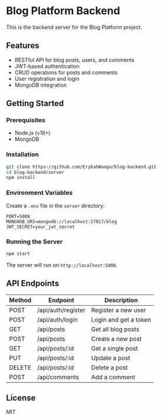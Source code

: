# Blog Platform Backend

This is the backend server for the Blog Platform project.

## Features

- RESTful API for blog posts, users, and comments
- JWT-based authentication
- CRUD operations for posts and comments
- User registration and login
- MongoDB integration

## Getting Started

### Prerequisites

- Node.js (v18+)
- MongoDB

### Installation

```bash
git clone https://github.com/ErykahWanga/blog-backend.git
cd blog-backend/server
npm install
```

### Environment Variables

Create a `.env` file in the `server` directory:

```
PORT=5000
MONGODB_URI=mongodb://localhost:27017/blog
JWT_SECRET=your_jwt_secret
```

### Running the Server

```bash
npm start
```

The server will run on `http://localhost:5000`.

## API Endpoints

| Method | Endpoint           | Description              |
|--------|--------------------|--------------------------|
| POST   | /api/auth/register | Register a new user      |
| POST   | /api/auth/login    | Login and get a token    |
| GET    | /api/posts         | Get all blog posts       |
| POST   | /api/posts         | Create a new post        |
| GET    | /api/posts/:id     | Get a single post        |
| PUT    | /api/posts/:id     | Update a post            |
| DELETE | /api/posts/:id     | Delete a post            |
| POST   | /api/comments      | Add a comment            |

## License

MIT